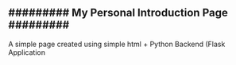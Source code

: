 <h2>#########  My Personal Introduction Page #########</h2>

A simple page created using simple html + Python Backend (Flask Application
